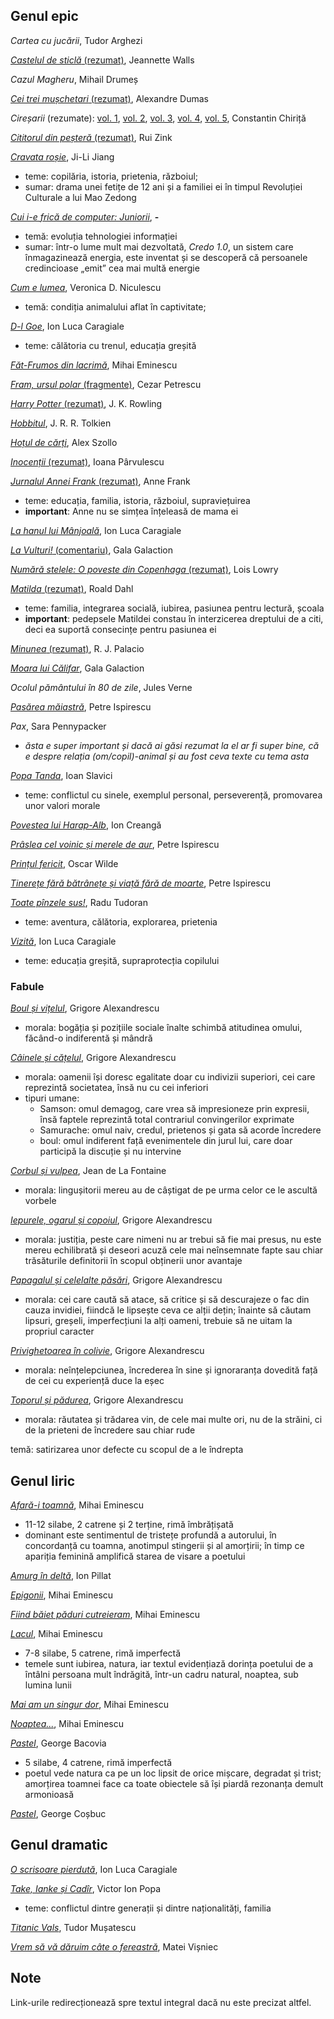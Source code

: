 ## Genul epic

*Cartea cu jucării*, Tudor Arghezi

[*Castelul de sticlă* (rezumat)](https://palarisme.ro/recenzie-castelul-de-sticla-de-jeannette-walls/), Jeannette Walls

*Cazul Magheru*, Mihail Drumeș

[*Cei trei mușchetari* (rezumat)](https://ro.wikipedia.org/wiki/Cei_trei_mu%C8%99chetari#Povestea), Alexandre Dumas

*Cireșarii* (rezumate): [vol. 1](https://www.referat.ro/referate/Ciresarii_vol_I_5939.html), [vol. 2](https://www.referat.ro/referate/Ciresarii_vol_I_5939.html), [vol. 3](https://www.referat.ro/referate/Ciresarii___volumul_III_1432.html), [vol. 4](https://www.referat.ro/referate/Ciresarii_IV___Constantin_Chirita_1433.html), [vol. 5](https://www.referat.ro/referate/Ciresarii___volumul_V_1434.html), Constantin Chiriță

[*Cititorul din peșteră* (rezumat)](Cititorul_din_peșteră_rezumat.md), Rui Zink

[*Cravata roșie*](https://www.observatorcultural.ro/articol/trista-poveste-candidei-ji-li-si-familiei-sale/), Ji-Li Jiang
- teme: copilăria, istoria, prietenia, războiul;
- sumar: drama unei fetițe de 12 ani și a familiei ei în timpul Revoluției Culturale a lui Mao Zedong

[*Cui i-e frică de computer: Juniorii*](https://docplayer.ro/116279959-Cui-i-e-fric%C4%83-de-computer.html), **-**
- temă: evoluția tehnologiei informației
- sumar: într-o lume mult mai dezvoltată, *Credo 1.0*, un sistem care înmagazinează energia, este inventat și se descoperă că persoanele credincioase „emit” cea mai multă energie

[*Cum e lumea*](https://manuale.edu.ro/manuale/Clasa%20a%20VII-a/Limba%20si%20literatura%20romana/U0MgQVJUIEtMRVRUIFNS/#book/u1-10-11), Veronica D. Niculescu
- temă: condiția animalului aflat în captivitate;

[*D-l Goe*](https://ro.wikisource.org/wiki/D-l_Goe), Ion Luca Caragiale
- teme: călătoria cu trenul, educația greșită

[*Făt-Frumos din lacrimă*](https://www.povesti-pentru-copii.com/mihai-eminescu/fat-frumos-din-lacrima.html), Mihai Eminescu

[*Fram, ursul polar* (fragmente)](http://e-povesti.ro/povesti/fram_ursul_polar/), Cezar Petrescu

[*Harry Potter* (rezumat)](https://ro.wikipedia.org/wiki/Harry_Potter_%C8%99i_Piatra_Filozofal%C4%83#Rezumat), J. K. Rowling

[*Hobbitul*](https://www.bookstyle.ro/hobbitul-jrr-tolkien-editura-rao-carte-ilustrata-de-jemima-catlin/), J. R. R. Tolkien

[*Hoțul de cărți*](https://gen90.net/hotul-de-carti-o-poveste-despre-triumful-vietii-spusa-de-moarte/), Alex Szollo

[*Inocenții* (rezumat)](http://lecturile-emei.blogspot.com/2017/05/inocentii-ioana-parvulescu.html), Ioana Pârvulescu

[*Jurnalul Annei Frank* (rezumat)](https://ro.wikipedia.org/wiki/Jurnalul_Annei_Frank#Rezumat), Anne Frank
- teme: educația, familia, istoria, războiul, supraviețuirea
- **important**:  Anne nu se simțea înțeleasă de mama ei

[*La hanul lui Mânjoală*](https://ro.wikisource.org/wiki/La_hanul_lui_M%C3%A2njoal%C4%83), Ion Luca Caragiale

[*La Vulturi!* (comentariu)](La_vulturi_comentariu.md), Gala Galaction

[*Numără stelele: O poveste din Copenhaga* (rezumat)](https://carturesti.ro/blog/numara-stelele-o-poveste-din-copenhaga-de-lois-lowry/), Lois Lowry

[*Matilda* (rezumat)](https://www.bookstyle.ro/matilda-de-roald-dahl-rezumat-carte/), Roald Dahl
- teme: familia, integrarea socială, iubirea, pasiunea pentru lectură, școala
- **important**: pedepsele Matildei constau în interzicerea dreptului de a citi, deci ea suportă consecințe pentru pasiunea ei

[*Minunea* (rezumat)](http://teodoraleon.blogspot.com/2013/12/despre-minunea-de-r-j-palacio.html), R. J. Palacio

[*Moara lui Călifar*](https://manuale.edu.ro/manuale/Clasa%20a%20VII-a/Limba%20si%20literatura%20romana/U0MgQVJUIEtMRVRUIFNS/#book/u4-114-115), Gala Galaction

*Ocolul pământului în 80 de zile*, Jules Verne

[*Pasărea măiastră*](https://www.povesti-pentru-copii.com/petre-ispirescu/pasarea-maiastra.html), Petre Ispirescu

*Pax*, Sara Pennypacker
- *ăsta e super important și dacă ai găsi rezumat la el ar fi super bine, că e despre relația (om/copil)-animal și au fost ceva texte cu tema asta*

[*Popa Tanda*](https://manuale.edu.ro/manuale/Clasa%20a%20VII-a/Limba%20si%20literatura%20romana/U0MgQVJUIEtMRVRUIFNS/#book/u2-46-47), Ioan Slavici
- teme: conflictul cu sinele, exemplul personal, perseverență, promovarea unor valori morale 

[*Povestea lui Harap-Alb*](https://ro.wikisource.org/wiki/Povestea_lui_Harap-Alb), Ion Creangă

[*Prâslea cel voinic și merele de aur*](https://ro.wikisource.org/wiki/Pr%C3%A2slea_cel_voinic_%C8%99i_merele_de_aur), Petre Ispirescu

[*Prințul fericit*](http://rezumatecarti.robloguri.info/2019/04/rezumat-lung-printul-fericit-de-oscar-wilde.html), Oscar Wilde

[*Tinerețe fără bătrânețe și viață fără de moarte*](https://www.povesti-pentru-copii.com/petre-ispirescu/tinerete-fara-batranete-si-viata-fara-de-moarte.html), Petre Ispirescu

[*Toate pînzele sus!*](https://ro.wikipedia.org/wiki/Toate_p%C3%A2nzele_sus!#Rezumat), Radu Tudoran
- teme: aventura, călătoria, explorarea, prietenia

[*Vizită*](https://ro.wikisource.org/wiki/Vizit%C4%83...), Ion Luca Caragiale
- teme: educația greșită, supraprotecția copilului

### Fabule

[*Boul și vițelul*](https://www.povesti-pentru-copii.com/fabule/grigore-alexandrescu/boul-si-vitelul.html), Grigore Alexandrescu
- morala: bogăția și pozițiile sociale înalte schimbă atitudinea omului, făcând-o indiferentă și mândră

[*Câinele și cățelul*](https://www.versuri.ro/versuri/grigore-alexandrescu-cainele-si-catelul-_vc77.html#), Grigore Alexandrescu
- morala: oamenii își doresc egalitate doar cu indivizii superiori, cei care reprezintă societatea, însă nu cu cei inferiori
- tipuri umane:
  - Samson: omul demagog, care vrea să impresioneze prin expresii, însă faptele reprezintă total contrariul convingerilor exprimate
  - Samurache: omul naiv, credul, prietenos și gata să acorde încredere
  - boul: omul indiferent față evenimentele din jurul lui, care doar participă la discuție și nu intervine

[*Corbul și vulpea*](https://www.povesti-pentru-copii.com/fabule/la-fontaine/corbul-si-vulpea.html), Jean de La Fontaine
- morala: lingușitorii mereu au de câștigat de pe urma celor ce le ascultă vorbele

[*Iepurele, ogarul și copoiul*](https://ro.wikisource.org/wiki/Iepurele,_ogarul_%C8%99i_copoiul), Grigore Alexandrescu
- morala: justiția, peste care nimeni nu ar trebui să fie mai presus, nu este mereu echilibrată și deseori acuză cele mai neînsemnate fapte sau chiar trăsăturile definitorii în scopul obținerii unor avantaje

[*Papagalul și celelalte păsări*](https://www.povesti-pentru-copii.com/fabule/grigore-alexandrescu/papagalul-si-celelalte-pasari.html), Grigore Alexandrescu
- morala: cei care caută să atace, să critice și să descurajeze o fac din cauza invidiei, fiindcă le lipsește ceva ce alții dețin; înainte să căutam lipsuri, greșeli, imperfecțiuni la alți oameni, trebuie să ne uitam la propriul caracter

[*Privighetoarea în colivie*](https://www.povesti-pentru-copii.com/fabule/grigore-alexandrescu/privighetoarea-in-colivie.html), Grigore Alexandrescu
- morala: neînțelepciunea, încrederea în sine și ignoraranța dovedită față de cei cu experiență duce la eșec

[*Toporul și pădurea*](https://www.povesti-pentru-copii.com/fabule/grigore-alexandrescu/toporul-si-padurea.html), Grigore Alexandrescu
- morala: răutatea și trădarea vin, de cele mai multe ori, nu de la străini, ci de la prieteni de încredere sau chiar rude

temă: satirizarea unor defecte cu scopul de a le îndrepta

## Genul liric

[*Afară-i toamnă*](https://www.versuri.ro/versuri/mihai-eminescu-afara-i-toamna-_yky1.html#), Mihai Eminescu
- 11-12 silabe, 2 catrene și 2 terține, rimă îmbrățișată
- dominant este sentimentul de tristețe profundă a autorului, în concordanță cu toamna, anotimpul stingerii și al amorțirii; în timp ce apariția feminină amplifică starea de visare a poetului

[*Amurg în deltă*](https://www.versuri.ro/versuri/ion-pillat-amurg-in-delta-_sw67.html#), Ion Pillat

[*Epigonii*](http://www.romanianvoice.com/poezii/poezii/epigonii.php), Mihai Eminescu

[*Fiind băiet păduri cutreieram*](https://ro.wikisource.org/wiki/Fiind_b%C4%83iet_p%C4%83duri_cutreieram), Mihai Eminescu

[*Lacul*](https://ro.wikisource.org/wiki/Lacul_(Eminescu)), Mihai Eminescu
- 7-8 silabe, 5 catrene, rimă imperfectă
- temele sunt iubirea, natura, iar textul evidențiază dorința poetului de a întâlni persoana mult îndrăgită, într-un cadru natural, noaptea, sub lumina lunii

[*Mai am un singur dor*](http://www.romanianvoice.com/poezii/poezii/singurdor.php), Mihai Eminescu

[*Noaptea...*](http://www.romanianvoice.com/poezii/poezii/noaptea.php), Mihai Eminescu

[*Pastel*](https://www.poezie.ro/index.php/poetry/20171/Pastel), George Bacovia
- 5 silabe, 4 catrene, rimă imperfectă
- poetul vede natura ca pe un loc lipsit de orice mișcare, degradat și trist; amorțirea toamnei face ca toate obiectele să își piardă rezonanța demult armonioasă

[*Pastel*](https://poeziisiversuri.com/george-cosbuc/pastel-3/), George Coșbuc

## Genul dramatic

[*O scrisoare pierdută*](https://ro.wikisource.org/wiki/O_scrisoare_pierdut%C4%83), Ion Luca Caragiale

[*Take, Ianke și Cadîr*](https://ro.wikisource.org/wiki/Take,_Ianke_%C8%99i_Cad%C3%A2r), Victor Ion Popa
- teme: conflictul dintre generații și dintre naționalități, familia

[*Titanic Vals*](https://pdfcoffee.com/titanic-vals-completpdf-pdf-free.html), Tudor Mușatescu

[*Vrem să vă dăruim câte o fereastră*](https://manuale.edu.ro/manuale/Clasa%20a%20VII-a/Limba%20si%20literatura%20romana/U0MgQVJUIEtMRVRUIFNS/#book/u5-154-155), Matei Vișniec

## Note

Link-urile redirecționează spre textul integral dacă nu este precizat altfel.
